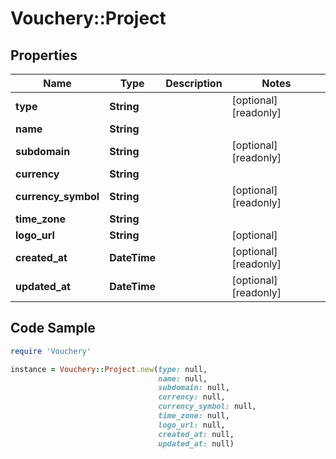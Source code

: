 # Vouchery::Project

## Properties

Name | Type | Description | Notes
------------ | ------------- | ------------- | -------------
**type** | **String** |  | [optional] [readonly] 
**name** | **String** |  | 
**subdomain** | **String** |  | [optional] [readonly] 
**currency** | **String** |  | 
**currency_symbol** | **String** |  | [optional] [readonly] 
**time_zone** | **String** |  | 
**logo_url** | **String** |  | [optional] 
**created_at** | **DateTime** |  | [optional] [readonly] 
**updated_at** | **DateTime** |  | [optional] [readonly] 

## Code Sample

```ruby
require 'Vouchery'

instance = Vouchery::Project.new(type: null,
                                 name: null,
                                 subdomain: null,
                                 currency: null,
                                 currency_symbol: null,
                                 time_zone: null,
                                 logo_url: null,
                                 created_at: null,
                                 updated_at: null)
```



